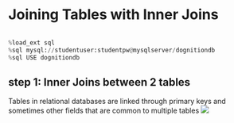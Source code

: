 #  Joining Tables with Inner Joins

```python

%load_ext sql
%sql mysql://studentuser:studentpw@mysqlserver/dognitiondb
%sql USE dognitiondb
```

## step 1: Inner Joins between 2 tables
Tables in relational databases are linked through primary keys and sometimes other fields that are common to multiple tables 
<img src="https://duke.box.com/shared/static/xazeqtyq6bjo12ojvgxup4bx0e9qcn5d.jpg">
